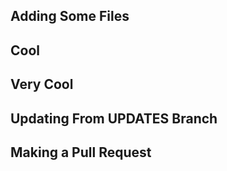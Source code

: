 ## Adding Some Files

## Cool

## Very Cool

## Updating From UPDATES Branch

## Making a Pull Request
